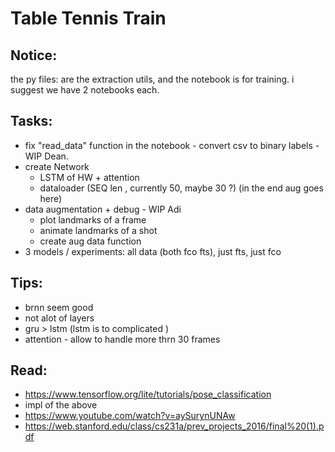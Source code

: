 # Table Tennis Train 

## Notice: 
the py files: are the extraction utils, and the notebook is for training. i suggest we have 2 notebooks each.

## Tasks:
- fix "read_data" function in the notebook - convert csv to binary labels - WIP Dean.
- create Network
	- LSTM of HW + attention 
	- dataloader (SEQ len , currently 50, maybe 30 ?) (in the end aug goes here)
- data augmentation + debug - WIP Adi
    - plot landmarks of a frame
    - animate landmarks of a shot
	- create aug data function
- 3 models / experiments:
	all data (both fco fts), just fts, just fco 


## Tips:
- brnn seem good
- not alot of layers
- gru > lstm (lstm is to complicated )
- attention - allow to handle more thrn 30 frames

## Read:
- https://www.tensorflow.org/lite/tutorials/pose_classification
- impl of the above
- https://www.youtube.com/watch?v=aySurynUNAw
- https://web.stanford.edu/class/cs231a/prev_projects_2016/final%20(1).pdf

